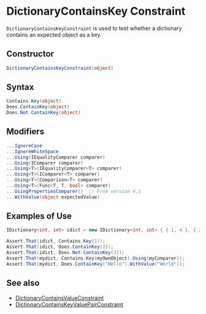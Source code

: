 # DictionaryContainsKey Constraint

`DictionaryContainsKeyConstraint` is used to test whether a dictionary
contains an expected object as a key.

## Constructor

```csharp
DictionaryContainsKeyConstraint(object)
```

## Syntax

```csharp
Contains.Key(object)
Does.ContainKey(object)
Does.Not.ContainKey(object)
```

## Modifiers

```csharp
...IgnoreCase
...IgnoreWhiteSpace
...Using(IEqualityComparer comparer)
...Using(IComparer comparer)
...Using<T>(IEqualityComparer<T> comparer)
...Using<T>(IComparer<T> comparer)
...Using<T>(Comparison<T> comparer)
...Using<T>(Func<T, T, bool> comparer)
...UsingPropertiesComparer()  // From version 4.1
...WithValue(object expectedValue)
```

## Examples of Use

```csharp
IDictionary<int, int> idict = new IDictionary<int, int> { { 1, 4 }, { 2, 5 } };

Assert.That(idict, Contains.Key(1));
Assert.That(idict, Does.ContainKey(2));
Assert.That(idict, Does.Not.ContainKey(3));
Assert.That(mydict, Contains.Key(myOwnObject).Using(myComparer));
Assert.That(mydict, Does.ContainKey("Hello").WithValue("World"));
```

## See also

* [DictionaryContainsValueConstraint](DictionaryContainsValueConstraint.md)
* [DictionaryContainsKeyValuePairConstraint](DictionaryContainsKeyValuePairConstraint.md)
